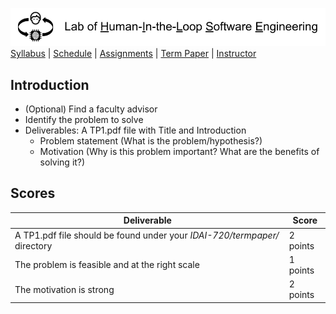 [<img width=900 src="../img/title.png?raw=yes">](../README.md)   
[Syllabus](../README.md) |
[Schedule](../schedule.md) |
[Assignments](../assignments/README.md) |
[Term Paper](README.md) |
[Instructor](http://zhe-yu.github.io) 

## Introduction

 - (Optional) Find a faculty advisor 
 - Identify the problem to solve
 - Deliverables: A TP1.pdf file with Title and Introduction
    + Problem statement (What is the problem/hypothesis?)
    + Motivation (Why is this problem important? What are the benefits of solving it?)

## Scores
 | Deliverable | Score |
 |------------|--------|
 | A TP1.pdf file should be found under your _IDAI-720/termpaper/_ directory | 2 points|
 | The problem is feasible and at the right scale | 1 points |
 | The motivation is strong | 2 points |
